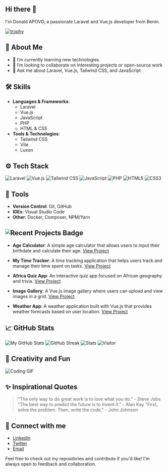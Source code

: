 ## Hi there 👋

I'm Donald APOVO, a passionate Laravel and Vue.js developer from Benin.

[![trophy](https://github-profile-trophy.vercel.app/?username=Donald1597&theme=onedark)](https://github.com/ryo-ma/github-profile-trophy)

## 🚀 About Me
- 🌱 I’m currently learning new technologies 
- 👯 I’m looking to collaborate on Interesting projects or open-source work
- 💬 Ask me about Laravel, Vue.js, Tailwind CSS, and JavaScript
  
## 🛠️ Skills
- **Languages & Frameworks**: 
  - Laravel
  - Vue.js
  - JavaScript
  - PHP
  - HTML & CSS
- **Tools & Technologies**:
  - Tailwind CSS
  - Vite
  - Luxon

## ⚙️ Tech Stack
![Laravel](https://img.shields.io/badge/Laravel-FF2D20?style=for-the-badge&logo=laravel&logoColor=white)
![Vue.js](https://img.shields.io/badge/Vue.js-4FC08D?style=for-the-badge&logo=vue.js&logoColor=white)
![Tailwind CSS](https://img.shields.io/badge/Tailwind_CSS-38B2AC?style=for-the-badge&logo=tailwind-css&logoColor=white)
![JavaScript](https://img.shields.io/badge/JavaScript-F7DF1E?style=for-the-badge&logo=javascript&logoColor=black)
![PHP](https://img.shields.io/badge/PHP-777BB4?style=for-the-badge&logo=php&logoColor=white)
![HTML5](https://img.shields.io/badge/HTML5-E34F26?style=for-the-badge&logo=html5&logoColor=white)
![CSS3](https://img.shields.io/badge/CSS3-1572B6?style=for-the-badge&logo=css3&logoColor=white)

## 🔧 Tools
- **Version Control**: Git, GitHub
- **IDEs**: Visual Studio Code
- **Other**: Docker, Composer, NPM/Yarn

## ![Recent Projects Badge](https://img.shields.io/badge/Recent%20Public%20Projects-Showcase-blue)

- **Age Calculator**: A simple age calculator that allows users to input their birthdate and calculate their age. [View Project](https://donald1597.github.io/age-calculator/)

- **My Time Tracker**: A time tracking application that helps users track and manage their time spent on tasks. [View Project](https://donald1597.github.io/my-time-tracker/)

- **Africa Quiz App**: An interactive quiz app focused on African geography and trivia. [View Project](https://donald1597.github.io/africa-quiz-app/)

- **Image Gallery**: A Vue.js image gallery where users can upload and view images in a grid. [View Project](https://donald1597.github.io/image-gallery/)

- **Weather App**: A weather application built with Vue.js that provides weather forecasts based on user location. [View Project](https://donald1597.github.io/vue-weather-app/)


## 📈 GitHub Stats
![My GitHub Stats](https://github-readme-stats.vercel.app/api?username=Donald1597&show_icons=true&theme=radical)
![GitHub Streak](https://github-readme-streak-stats.herokuapp.com/?user=Donald1597&theme=dark)
![Stats](https://github-readme-stats.vercel.app/api/top-langs/?username=Donald1597&amp;theme=dracula&amp;hide_langs_below=1)
![Visitor](https://pageview.vercel.app/?github_user=Donald1597)

## 🎨 Creativity and Fun
![Coding GIF](https://media.giphy.com/media/13HgwGsXF0aiGY/giphy.gif)

## ✨ Inspirational Quotes
> "The only way to do great work is to love what you do." - Steve Jobs
> "The best way to predict the future is to invent it." - Alan Kay
> "First, solve the problem. Then, write the code." - John Johnson


## 🔗 Connect with me
- [LinkedIn](https://www.linkedin.com/in/donaldapovo)
- [Twitter](https://twitter.com/Dnld_Csnv)
- [Email](mailto:apovodonald@gmail.com)


Feel free to check out my repositories and contribute if you'd like! I'm always open to feedback and collaboration.


